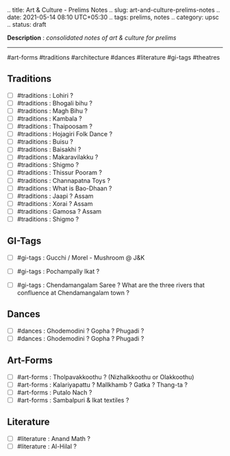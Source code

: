 .. title: Art & Culture - Prelims Notes
.. slug: art-and-culture-prelims-notes
.. date: 2021-05-14 08:10 UTC+05:30
.. tags: prelims, notes
.. category: upsc
.. status: draft

**Description** : *consolidated notes of art & culture for prelims*

***
<!-- TEASER_END -->

#art-forms #traditions #architecture #dances #literature #gi-tags #theatres 

## Traditions
- [ ]  #traditions : Lohiri ? 
- [ ]  #traditions : Bhogali bihu ? 
- [ ]  #traditions : Magh Bihu ? 
- [ ]  #traditions : Kambala ? 
- [ ]  #traditions : Thaipoosam ? 
- [ ]  #traditions : Hojagiri Folk Dance ?
- [ ]  #traditions : Buisu ?
- [ ] #traditions : Baisakhi ? 
- [ ] #traditions : Makaravilakku ? 
- [ ] #traditions : Shigmo ?
- [ ] #traditions : Thissur Pooram ?
- [ ] #traditions : Channapatna Toys ? 
- [ ] #traditions : What is Bao-Dhaan ? 
- [ ]  #traditions : Jaapi ? Assam 
- [ ]  #traditions : Xorai ? Assam
- [ ]  #traditions :  Gamosa ? Assam
- [ ] #traditions : Shigmo ? 

## GI-Tags
- [ ] #gi-tags : Gucchi / Morel - Mushroom @ J&K
- [ ] #gi-tags : Pochampally Ikat ? 
- [ ]  #gi-tags : Chendamangalam Saree ? What are the three rivers that confluence at Chendamangalam town ? 


## Dances
- [ ] #dances : Ghodemodini ? Gopha ? Phugadi ?
- [ ] #dances : Ghodemodini ? Gopha ? Phugadi ? 

## Art-Forms
- [ ]  #art-forms : Tholpavakkoothu ? (Nizhalkkoothu or Olakkoothu)
- [ ] #art-forms : Kalariyapattu ? Mallkhamb ? Gatka ? Thang-ta ?
- [ ] #art-forms : Putalo Nach ? 
- [ ]  #art-forms : Sambalpuri & Ikat textiles ? 

## Literature
- [ ] #literature : Anand Math ? 
- [ ] #literature : Al-Hilal ? 